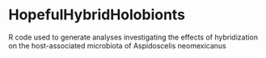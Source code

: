 # HopefulHybridHolobionts
R code used to generate analyses investigating the effects of hybridization on the host-associated microbiota of Aspidoscelis neomexicanus
